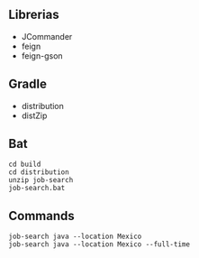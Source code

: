 ## Librerias

* JCommander
* feign
* feign-gson

## Gradle
* distribution
* distZip


## Bat

``` batch
cd build
cd distribution
unzip job-search
job-search.bat
```

## Commands

``` batch
job-search java --location Mexico
job-search java --location Mexico --full-time
```

